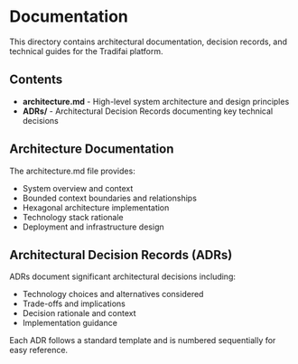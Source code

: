 # Documentation

This directory contains architectural documentation, decision records, and technical guides for the Tradifai platform.

## Contents

- **architecture.md** - High-level system architecture and design principles
- **ADRs/** - Architectural Decision Records documenting key technical decisions

## Architecture Documentation

The architecture.md file provides:
- System overview and context
- Bounded context boundaries and relationships
- Hexagonal architecture implementation
- Technology stack rationale
- Deployment and infrastructure design

## Architectural Decision Records (ADRs)

ADRs document significant architectural decisions including:
- Technology choices and alternatives considered
- Trade-offs and implications
- Decision rationale and context
- Implementation guidance

Each ADR follows a standard template and is numbered sequentially for easy reference.
